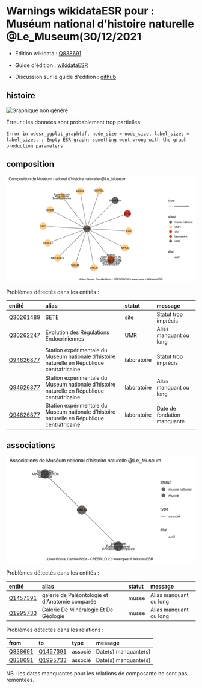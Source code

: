 Warnings wikidataESR pour : Muséum national d'histoire naturelle @Le_Museum(30/12/2021
================

- Edition wikidata : [Q838691](https://www.wikidata.org/wiki/Q838691)
- Guide d'édition : [wikidataESR](https://github.com/cpesr/wikidataESR/)

- Discussion sur le guide d'édition : [github](https://github.com/cpesr/wikidataESR/issues)



## histoire 

![Graphique non généré](Q838691-histoire.png) 

 


Erreur : les données sont probablement trop partielles.
```
Error in wdesr_ggplot_graph(df, node_size = node_size, label_sizes = label_sizes, : Empty ESR graph: something went wrong with the graph production parameters

``` 



## composition 

![Graphique non généré](Q838691-composition.png) 

Problèmes détectés dans les entités :

|entité                                               |alias                                                                                       |statut      |message                     |
|:----------------------------------------------------|:-------------------------------------------------------------------------------------------|:-----------|:---------------------------|
|[Q30261489](https://www.wikidata.org/wiki/Q30261489) |SETE                                                                                        |site        |Statut trop imprécis        |
|[Q30262247](https://www.wikidata.org/wiki/Q30262247) |Évolution des Régulations Endocriniennes                                                    |UMR         |Alias manquant ou long      |
|[Q94626877](https://www.wikidata.org/wiki/Q94626877) |Station expérimentale du Museum nationale d'histoire naturelle en République centrafricaine |laboratoire |Statut trop imprécis        |
|[Q94626877](https://www.wikidata.org/wiki/Q94626877) |Station expérimentale du Museum nationale d'histoire naturelle en République centrafricaine |laboratoire |Alias manquant ou long      |
|[Q94626877](https://www.wikidata.org/wiki/Q94626877) |Station expérimentale du Museum nationale d'histoire naturelle en République centrafricaine |laboratoire |Date de fondation manquante |

 



## associations 

![Graphique non généré](Q838691-associations.png) 

Problèmes détectés dans les entités :

|entité                                             |alias                                           |statut |message                |
|:--------------------------------------------------|:-----------------------------------------------|:------|:----------------------|
|[Q1457391](https://www.wikidata.org/wiki/Q1457391) |galerie de Paléontologie et d'Anatomie comparée |musee  |Alias manquant ou long |
|[Q1995733](https://www.wikidata.org/wiki/Q1995733) |Galerie De Minéralogie Et De Géologie           |musee  |Alias manquant ou long |

Problèmes détectés dans les relations :

|from                                             |to                                                 |type    |message              |
|:------------------------------------------------|:--------------------------------------------------|:-------|:--------------------|
|[Q838691](https://www.wikidata.org/wiki/Q838691) |[Q1457391](https://www.wikidata.org/wiki/Q1457391) |associé |Date(s) manquante(s) |
|[Q838691](https://www.wikidata.org/wiki/Q838691) |[Q1995733](https://www.wikidata.org/wiki/Q1995733) |associé |Date(s) manquante(s) |

NB : les dates manquantes pour les relations de composante ne sont pas remontées. 

